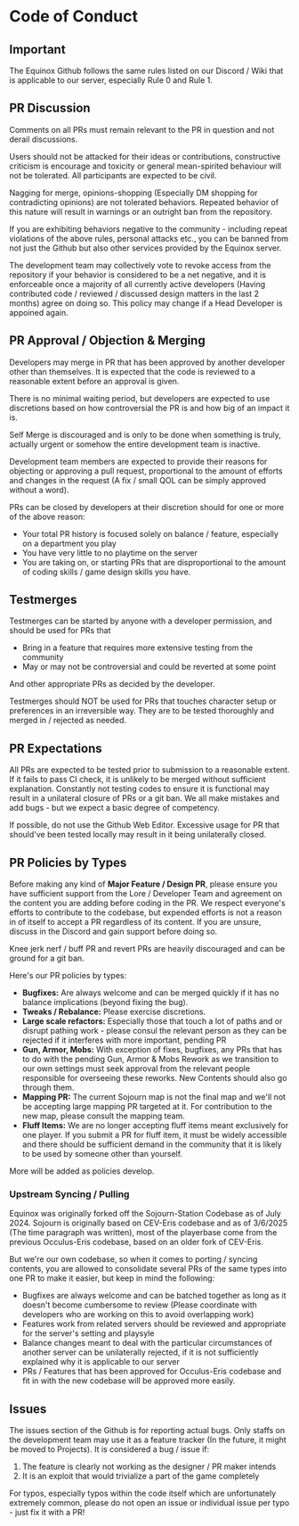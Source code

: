 # Code of Conduct

## Important
The Equinox Github follows the same rules listed on our Discord / Wiki that is applicable to our server, especially Rule 0 and Rule 1.


## PR Discussion
Comments on all PRs must remain relevant to the PR in question and not derail discussions.

Users should not be attacked for their ideas or contributions, constructive criticism is encourage and toxicity or general mean-spirited behaviour will not be tolerated. All participants are expected to be civil.

Nagging for merge, opinions-shopping (Especially DM shopping for contradicting opinions) are not tolerated behaviors. Repeated behavior of this nature will result in warnings or an outright ban from the repository.

If you are exhibiting behaviors negative to the community - including repeat violations of the above rules, personal attacks etc., you can be banned from not just the Github but also other services provided by the Equinox server.

The development team may collectively vote to revoke access from the repository if your behavior is considered to be a net negative, and it is enforceable once a majority of all currently active developers (Having contributed code / reviewed / discussed design matters in the last 2 months) agree on doing so. This policy may change if a Head Developer is appoined again.

## PR Approval / Objection & Merging
Developers may merge in PR that has been approved by another developer other than themselves. It is expected that the code is reviewed to a reasonable extent before an approval is given.

There is no minimal waiting period, but developers are expected to use discretions based on how controversial the PR is and how big of an impact it is.

Self Merge is discouraged and is only to be done when something is truly, actually urgent or somehow the entire development team is inactive.

Development team members are expected to provide their reasons for objecting or approving a pull request, proportional to the amount of efforts and changes in the request (A fix / small QOL can be simply approved without a word).

PRs can be closed by developers at their discretion should for one or more of the above reason:
 - Your total PR history is focused solely on balance / feature, especially on a department you play
- You have very little to no playtime on the server
- You are taking on, or starting PRs that are disproportional to the amount of coding skills / game design skills you have.

## Testmerges
Testmerges can be started by anyone with a developer permission, and should be used for PRs that
- Bring in a feature that requires more extensive testing from the community
- May or may not be controversial and could be reverted at some point

And other appropriate PRs as decided by the developer.

Testmerges should NOT be used for PRs that touches character setup or preferences in an irreversible way. They are to be tested thoroughly and merged in / rejected as needed.

## PR Expectations
All PRs are expected to be tested prior to submission to a reasonable extent. If it fails to pass CI check, it is unlikely to be merged without sufficient explanation. Constantly not testing codes to ensure it is functional may result in a unilateral closure of PRs or a git ban. We all make mistakes and add bugs - but we expect a basic degree of competency.

If possible, do not use the Github Web Editor. Excessive usage for PR that should've been tested locally may result in it being unilaterally closed.

## PR Policies by Types
Before making any kind of **Major Feature / Design PR**, please ensure you have sufficient support from the Lore / Developer Team and agreement on the content you are adding before coding in the PR. We respect everyone's efforts to contribute to the codebase, but expended efforts is not a reason in of itself to accept a PR regardless of its content. If you are unsure, discuss in the Discord and gain support before doing so.

Knee jerk nerf / buff PR and revert PRs are heavily discouraged and can be ground for a git ban.

Here's our PR policies by types:
- **Bugfixes:** Are always welcome and can be merged quickly if it has no balance implications (beyond fixing the bug).
- **Tweaks / Rebalance:** Please exercise discretions.
- **Large scale refactors:** Especially those that touch a lot of paths and or disrupt pathing work - please consul the relevant person as they can be rejected if it interferes with more important, pending PR
- **Gun, Armor, Mobs:** With exception of fixes, bugfixes, any PRs that has to do with the pending Gun, Armor & Mobs Rework as we transition to our own settings must seek approval from the relevant people responsible for overseeing these reworks. New Contents should also go through them.
- **Mapping PR:** The current Sojourn map is not the final map and we'll not be accepting large mapping PR targeted at it. For contribution to the new map, please consult the mapping team.
- **Fluff Items:** We are no longer accepting fluff items meant exclusively for one player. If you submit a PR for fluff item, it must be widely accessible and there should be sufficient demand in the community that it is likely to be used by someone other than yourself.

More will be added as policies develop.

### Upstream Syncing / Pulling
Equinox was originally forked off the Sojourn-Station Codebase as of July 2024. Sojourn is originally based on CEV-Eris codebase and as of 3/6/2025 (The time paragraph was written), most of the playerbase come from the previous Occulus-Eris codebase, based on an older fork of CEV-Eris.

But we're our own codebase, so when it comes to porting / syncing contents, you are allowed to consolidate several PRs of the same types into one PR to make it easier, but keep in mind the following:
- Bugfixes are always welcome and can be batched together as long as it doesn't become cumbersome to review (Please coordinate with developers who are working on this to avoid overlapping work)
- Features work from related servers should be reviewed and appropriate for the server's setting and playsyle
- Balance changes meant to deal with the particular circumstances of another server can be unilaterally rejected, if it is not sufficiently explained why it is applicable to our server
- PRs / Features that has been approved for Occulus-Eris codebase and fit in with the new codebase will be approved more easily.

## Issues
The issues section of the Github is for reporting actual bugs. Only staffs on the development team may use it as a feature tracker (In the future, it might be moved to Projects). It is considered a bug / issue if:
1. The feature is clearly not working as the designer / PR maker intends
2. It is an exploit that would trivialize a part of the game completely

For typos, especially typos within the code itself which are unfortunately extremely common, please do not open an issue or individual issue per typo - just fix it with a PR!
